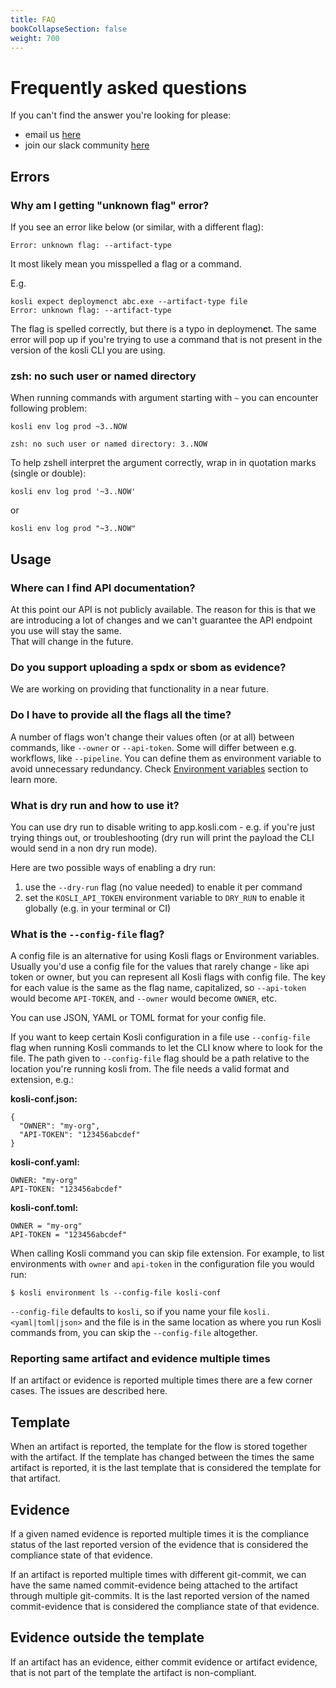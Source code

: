 ```yaml
---
title: FAQ
bookCollapseSection: false
weight: 700
---
```


# Frequently asked questions

If you can't find the answer you're looking for please:

* email us [here](mailto:info@kosli.com)
* join our slack community [here](https://join.slack.com/t/koslicommunity/shared_invite/zt-1dlchm3s7-DEP6TKjP3Mr58OZVB3hCBw)

## Errors

### Why am I getting "unknown flag" error?

If you see an error like below (or similar, with a different flag):
```
Error: unknown flag: --artifact-type
```
It most likely mean you misspelled a flag or a command.

E.g.
```
kosli expect deploymenct abc.exe --artifact-type file
Error: unknown flag: --artifact-type
```

The flag is spelled correctly, but there is a typo in deploymen**c**t.
The same error will pop up if you're trying to use a command that is not present in the version of the kosli CLI you are using.

### zsh: no such user or named directory

When running commands with argument starting with `~` you can encounter following problem:

```shell {.command}
kosli env log prod ~3..NOW
```
```plaintext {.light-console}
zsh: no such user or named directory: 3..NOW
```

To help zshell interpret the argument correctly, wrap in in quotation marks (single or double): 
```shell {.command}
kosli env log prod '~3..NOW'
```
or
```shell {.command}
kosli env log prod "~3..NOW"
```

## Usage

### Where can I find API documentation?

At this point our API is not publicly available. The reason for this is that we are introducing a lot of changes and we can't guarantee the API endpoint you use will stay the same.  
That will change in the future.

### Do you support uploading a spdx or sbom as evidence?

We are working on providing that functionality in a near future.

### Do I have to provide all the flags all the time? 

A number of flags won't change their values often (or at all) between commands, like `--owner` or `--api-token`.  Some will differ between e.g. workflows, like `--pipeline`. You can define them as environment variable to avoid unnecessary redundancy. Check [Environment variables](/kosli_overview/kosli_tools/#environment-variables) section to learn more.

### What is dry run and how to use it?

You can use dry run to disable writing to app.kosli.com - e.g. if you're just trying things out, or troubleshooting (dry run will print the payload the CLI would send in a non dry run mode). 

Here are two possible ways of enabling a dry run:
1. use the `--dry-run` flag (no value needed) to enable it per command
1. set the `KOSLI_API_TOKEN` environment variable to `DRY_RUN` to enable it globally (e.g. in your terminal or CI)

### What is the `--config-file` flag?

A config file is an alternative for using Kosli flags or Environment variables. Usually you'd use a config file for the values that rarely change - like api token or owner, but you can represent all Kosli flags with config file. The key for each value is the same as the flag name, capitalized, so `--api-token` would become `API-TOKEN`, and `--owner` would become `OWNER`, etc. 

You can use JSON, YAML or TOML format for your config file. 

If you want to keep certain Kosli configuration in a file use `--config-file` flag when running Kosli commands to let the CLI know where to look for the file. The path given to `--config-file` flag should be a path relative to the location you're running kosli from. The file needs a valid format and extension, e.g.:

**kosli-conf.json:**
```
{
  "OWNER": "my-org",
  "API-TOKEN": "123456abcdef"
}
```

**kosli-conf.yaml:**
```
OWNER: "my-org"
API-TOKEN: "123456abcdef"
```

**kosli-conf.toml:**
```
OWNER = "my-org"
API-TOKEN = "123456abcdef"
```

When calling Kosli command you can skip file extension. For example, to list environments with `owner` and `api-token` in the configuration file you would run:

```
$ kosli environment ls --config-file kosli-conf
```

`--config-file` defaults to `kosli`, so if you name your file `kosli.<yaml|toml|json>` and the file is in the same location as where you run Kosli commands from, you can skip the `--config-file` altogether.


### Reporting same artifact and evidence multiple times
If an artifact or evidence is reported multiple times there are a few corner cases. 
The issues are described here.

## Template
When an artifact is reported, the template for the flow is stored together with the artifact. 
If the template has changed between the times the same artifact is reported, it is the last 
template that is considered the template for that artifact.

## Evidence
If a given named evidence is reported multiple times it is the compliance status of the last 
reported version of the evidence that is considered the compliance state of that evidence.

If an artifact is reported multiple times with different git-commit, we can have the same named 
commit-evidence being attached to the artifact through multiple git-commits. It is the last
reported version of the named commit-evidence that is considered the compliance state of that evidence.

## Evidence outside the template
If an artifact has an evidence, either commit evidence or artifact evidence, that is not 
part of the template the artifact is non-compliant.
